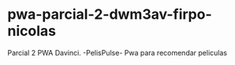 # pwa-parcial-2-dwm3av-firpo-nicolas
Parcial 2 PWA Davinci. -PelisPulse- Pwa para recomendar peliculas
